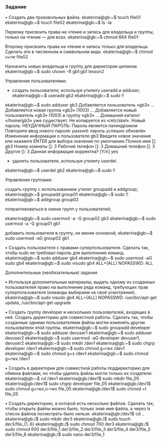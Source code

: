 ### Задание

• Создать два произвольных файла.
ekaterina@gb:~$ touch file01
ekaterina@gb:~$ touch file02
ekaterina@gb:~$ ls -la

Первому присвоить права на чтение и запись для владельца и группы, только на чтение — для всех.
ekaterina@gb:~$ chmod 664 file01

Второму присвоить права на чтение и запись только для владельца. Сделать это в численном и символьном виде.
ekaterina@gb:~$ chmod u+rw file02

Назначить новых владельца и группу для директории целиком.
ekaterina@gb:~$ sudo chown -R gb1:gb1 lesson2


Управление пользователями:
* создать пользователя, используя утилиту useradd и adduser;
ekaterina@gb:~$ useradd gb2
ekaterina@gb:~$ sudo !!

ekaterina@gb:~$ sudo adduser gb3
Добавляется пользователь «gb3» ...
Добавляется новая группа «gb3» (1003) ...
Добавляется новый пользователь «gb3» (1003) в группу «gb3» ...
Домашний каталог «/home/gb3» уже существует. Не копируется из «/etc/skel».
Новый пароль:
НЕУДАЧНЫЙ ПАРОЛЬ: Пароль является палиндромом
Повторите ввод нового пароля:
passwd: пароль успешно обновлён
Изменение информации о пользователе gb3
Введите новое значение или нажмите ENTER для выбора значения по умолчанию
        Полное имя []: gb3
        Номер комнаты []: 3
        Рабочий телефон []: 3
        Домашний телефон []: 3
        Другое []: 3
Данная информация корректна? [Y/n] yes



* удалить пользователя, используя утилиту userdel.

ekaterina@gb:~$ userdel gb2
ekaterina@gb:~$ sudo !!

Управление группами:

создать группу с использованием утилит groupadd и addgroup;
ekaterina@gb:~$ groupadd group01
ekaterina@gb:~$ sudo !!
ekaterina@gb:~$ addgroup group02


попрактиковаться в смене групп у пользователей;

ekaterina@gb:~$ sudo usermod -a -G group02 gb3
ekaterina@gb:~$ sudo usermod -a -G group01 gb1

добавить пользователя в группу, не меняя основной;
ekaterina@gb:~$ sudo usermod -aG group02 gb1

• Создать пользователя с правами суперпользователя. Сделать так, чтобы sudo не требовал пароль для выполнения команд.
ekaterina@gb:~$ sudo adduser gb4
ekaterina@gb:~$ sudo usermod -aG sudo gb4
ekaterina@gb:~$ sudo visudo
gb4 ALL=(ALL) NOPASSWD: ALL

Дополнительные (необязательные) задания

• Используя дополнительные материалы, выдать одному из созданных пользователей право на выполнение ряда команд, требующих прав суперпользователя (команды выбираем на своё усмотрение).
ekaterina@gb:~$ sudo visudo
gb4  ALL=(ALL) NOPASSWD: /usr/bin/apt-get update, /usr/bin/apt-get upgrade


• Создать группу developer и нескольких пользователей, входящих в неё.
Создать директорию для совместной работы.
Сделать так, чтобы созданные одними пользователями файлы могли изменять другие пользователи этой группы.
ekaterina@gb:~$ sudo groupadd developer
ekaterina@gb:~$ sudo adduser devuser1
ekaterina@gb:~$ sudo adduser devuser2
ekaterina@gb:~$ sudo usermod -aG developer devuser1, devuser2
ekaterina@gb:~$ sudo mkdir /dev1
ekaterina@gb:~$ sudo chgrp developer /dev1
ekaterina@gb:~$ sudo chmod g+rwx /dev1
ekaterina@gb:~$ sudo chmod g+s /dev1
ekaterina@gb:~$ sudo chmod g+rwx /dev1



• Создать в директории для совместной работы поддиректорию для обмена файлами, но чтобы удалять файлы могли только их создатели.
ekaterina@gb:~$ cd /dev1
ekaterina@gb:/dev1$ sudo mkdir file_05
ekaterina@gb:/dev1$ sudo chgrp developer file_05
ekaterina@gb:/dev1$ sudo chmod g+rwx,o-rwx file_05
ekaterina@gb:/dev1$ sudo chmod +t file_05


• Создать директорию, в которой есть несколько файлов.
Сделать так, чтобы открыть файлы можно было, только зная имя файла, а через ls список файлов посмотреть было нельзя.
ekaterina@gb:/dev1$ cd ..
ekaterina@gb:/$ sudo mkdir der3
ekaterina@gb:/$ sudo touch der3/file_{1..6}
ekaterina@gb:/$ sudo chmod 700 der3
ekaterina@gb:/$ sudo chmod 600 der3/file_1 der3/file_2 der3/file_3 der3/file_4 der3/file_5 der3/file_6
ekaterina@gb:/$ sudo nano der3/file_1


